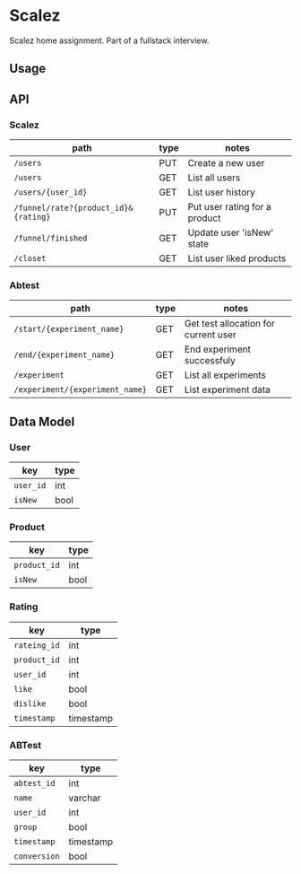 # Scalez

Scalez home assignment. Part of a fullstack interview.

## Usage

## API

### Scalez

|path|type|notes|
|---|---|---|
| `/users` | PUT | Create a new user |
| `/users` | GET | List all users |
| `/users/{user_id}` | GET | List user history |
| `/funnel/rate?{product_id}&{rating}` | PUT | Put user rating for a product |
| `/funnel/finished` | GET | Update user 'isNew' state  |
| `/closet` | GET | List user liked products |

### Abtest

|path|type|notes|
|---|---|---|
| `/start/{experiment_name}` | GET | Get test allocation for current user |
| `/end/{experiment_name}` | GET | End experiment successfuly |
| `/experiment` | GET | List all experiments |
| `/experiment/{experiment_name}` | GET | List experiment data |

## Data Model

### User

|key|type|
|---|---|
| `user_id` | int |
| `isNew` | bool |

### Product

|key|type|
|---|---|
| `product_id` | int |
| `isNew` | bool |

### Rating

|key|type|
|---|---|
| `rateing_id` | int |
| `product_id` | int |
| `user_id` | int |
| `like` | bool |
| `dislike` | bool |
| `timestamp` | timestamp |

### ABTest

|key|type|
|---|---|
| `abtest_id` | int |
| `name` | varchar |
| `user_id` | int |
| `group` | bool |
| `timestamp` | timestamp |
| `conversion` | bool |
